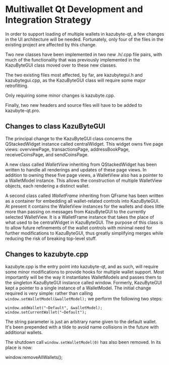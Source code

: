 Multiwallet Qt Development and Integration Strategy
===================================================

In order to support loading of multiple wallets in kazubyte-qt, a few changes in the UI architecture will be needed.
Fortunately, only four of the files in the existing project are affected by this change.

Two new classes have been implemented in two new .h/.cpp file pairs, with much of the functionality that was previously
implemented in the KazuByteGUI class moved over to these new classes.

The two existing files most affected, by far, are kazubytegui.h and kazubytegui.cpp, as the KazuByteGUI class will require
some major retrofitting.

Only requiring some minor changes is kazubyte.cpp.

Finally, two new headers and source files will have to be added to kazubyte-qt.pro.

Changes to class KazuByteGUI
---------------------------
The principal change to the KazuByteGUI class concerns the QStackedWidget instance called centralWidget.
This widget owns five page views: overviewPage, transactionsPage, addressBookPage, receiveCoinsPage, and sendCoinsPage.

A new class called *WalletView* inheriting from QStackedWidget has been written to handle all renderings and updates of
these page views. In addition to owning these five page views, a WalletView also has a pointer to a WalletModel instance.
This allows the construction of multiple WalletView objects, each rendering a distinct wallet.

A second class called *WalletFrame* inheriting from QFrame has been written as a container for embedding all wallet-related
controls into KazuByteGUI. At present it contains the WalletView instances for the wallets and does little more than passing on messages
from KazuByteGUI to the currently selected WalletView. It is a WalletFrame instance
that takes the place of what used to be centralWidget in KazuByteGUI. The purpose of this class is to allow future
refinements of the wallet controls with minimal need for further modifications to KazuByteGUI, thus greatly simplifying
merges while reducing the risk of breaking top-level stuff.

Changes to kazubyte.cpp
----------------------
kazubyte.cpp is the entry point into kazubyte-qt, and as such, will require some minor modifications to provide hooks for
multiple wallet support. Most importantly will be the way it instantiates WalletModels and passes them to the
singleton KazuByteGUI instance called window. Formerly, KazuByteGUI kept a pointer to a single instance of a WalletModel.
The initial change required is very simple: rather than calling `window.setWalletModel(&walletModel);` we perform the
following two steps:

	window.addWallet("~Default", &walletModel);
	window.setCurrentWallet("~Default");

The string parameter is just an arbitrary name given to the default wallet. It's been prepended with a tilde to avoid name collisions in the future with additional wallets.

The shutdown call `window.setWalletModel(0)` has also been removed. In its place is now:

window.removeAllWallets();
